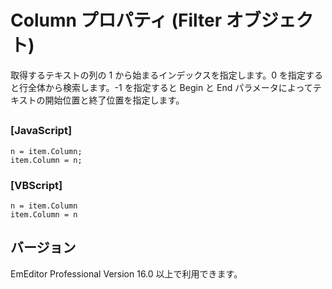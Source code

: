 # Column プロパティ (Filter オブジェクト)

取得するテキストの列の 1 から始まるインデックスを指定します。0 を指定すると行全体から検索します。-1 を指定すると Begin と End パラメータによってテキストの開始位置と終了位置を指定します。

## 

### \[JavaScript\]

```
n = item.Column;
item.Column = n;
```

### \[VBScript\]

```
n = item.Column
item.Column = n
```

## バージョン

EmEditor Professional Version 16.0 以上で利用できます。
